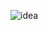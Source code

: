 ![idea](https://github.com/BernardoParrales/calculadora_python_mvc/assets/127760229/b62b5111-f9e2-400e-a567-30e7708bd3a7)
